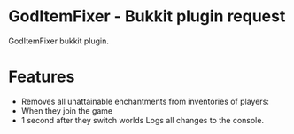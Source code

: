 GodItemFixer - Bukkit plugin request
================

GodItemFixer bukkit plugin.

Features
=
* Removes all unattainable enchantments from inventories of players:
 * When they join the game
 * 1 second after they switch worlds
Logs all changes to the console.
